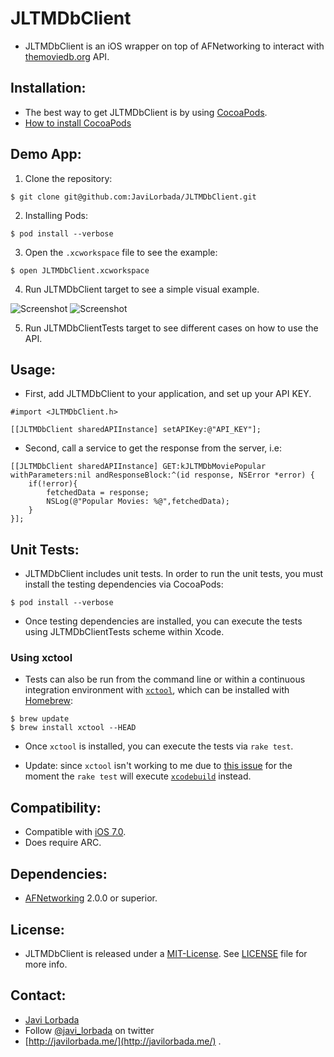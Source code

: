 JLTMDbClient
==============

- JLTMDbClient is an iOS wrapper on top of AFNetworking to interact with [themoviedb.org](www.themoviedb.org) API.

## Installation: ##

- The best way to get JLTMDbClient is by using [CocoaPods](http://cocoapods.org/). 
- [How to install CocoaPods](https://speakerdeck.com/javilorbada/introduction-to-cocoapods?slide=13)

## Demo App: ##

1. Clone the repository:
```
$ git clone git@github.com:JaviLorbada/JLTMDbClient.git
```
2. Installing Pods:
```
$ pod install --verbose
```
3. Open the ```.xcworkspace``` file to see the example:
```
$ open JLTMDbClient.xcworkspace
```

4. Run JLTMDbClient target to see a simple visual example.


 ![Screenshot](https://dl.dropboxusercontent.com/u/27371680/Images/Github/JLTMDbClient/MovieList_1.png) 
 ![Screenshot](https://dl.dropboxusercontent.com/u/27371680/Images/Github/JLTMDbClient/MovieDetail_1.png) 

5. Run JLTMDbClientTests target to see different cases on how to use the API.

## Usage: ##

- First, add JLTMDbClient to your application, and set up your API KEY.

```
#import <JLTMDbClient.h>
```

```
[[JLTMDbClient sharedAPIInstance] setAPIKey:@"API_KEY"];
```
- Second, call a service to get the response from the server, i.e:


```
[[JLTMDbClient sharedAPIInstance] GET:kJLTMDbMoviePopular withParameters:nil andResponseBlock:^(id response, NSError *error) {
    if(!error){
        fetchedData = response;
        NSLog(@"Popular Movies: %@",fetchedData);
    }
}];
```

## Unit Tests: ##

- JLTMDbClient includes unit tests. In order to run the unit tests, you must install the testing dependencies via CocoaPods:

```
$ pod install --verbose
```

- Once testing dependencies are installed, you can execute the tests using JLTMDbClientTests scheme within Xcode.

### Using xctool

- Tests can also be run from the command line or within a continuous integration environment with [`xctool`](https://github.com/facebook/xctool), which can be installed with [Homebrew](http://brew.sh):

```
$ brew update
$ brew install xctool --HEAD
```

- Once `xctool` is installed, you can execute the tests via `rake test`.

- Update: since `xctool` isn't working to me due to [this issue](https://github.com/facebook/xctool/issues/187) for the moment the `rake test` will execute [`xcodebuild`](https://developer.apple.com/library/mac/documentation/Darwin/Reference/ManPages/man1/xcodebuild.1.html) instead.

## Compatibility: ##

- Compatible with [iOS 7.0](https://developer.apple.com/library/ios/releasenotes/General/WhatsNewIniOS/Articles/iOS7.html).
- Does require ARC. 

## Dependencies: ##

- [AFNetworking](https://github.com/AFNetworking/AFNetworking) 2.0.0 or superior.

## License: ##

- JLTMDbClient is released under a [MIT-License](http://opensource.org/licenses/MIT). See [LICENSE](https://github.com/JaviLorbada/JLTMDbClient/blob/master/LICENSE) file for more info.

## Contact: ##

- [Javi Lorbada](mailto:javugi@gmail.com) 
- Follow [@javi_lorbada](https://twitter.com/javi_lorbada) on twitter
- [http://javilorbada.me/](http://javilorbada.me/)
.
